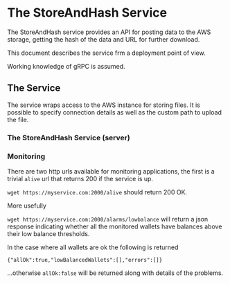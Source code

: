 # The StoreAndHash Service

The StoreAndHash service provides an API for posting data to the AWS storage, getting the hash of the data and URL for further download.

This document describes the service frm a deployment point of view. 

Working knowledge of gRPC is assumed.

## The Service
The service wraps access to the AWS instance for storing files.
It is possible to specify connection details as well as the custom path to upload the file.

### The StoreAndHash Service (server)

### Monitoring

There are two http urls available for monitoring applications, the first is a trivial `alive` url that returns 200 if the service is up.

`wget https://myservice.com:2000/alive` should return 200 OK.

More usefully

`wget https://myservice.com:2000/alarms/lowbalance` will return a json response indicating whether all the monitored
wallets have balances above their low balance thresholds.

In the case where all wallets are ok the following is returned

`{"allOk":true,"lowBalancedWallets":[],"errors":[]}`

...otherwise `allOk:false` will be returned along with details of the problems.

